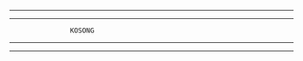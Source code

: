 ____
____
                   KOSONG  
____
____
<!---
Intraforxd/Intraforxd is a ✨ special ✨ repository because its `README.md` (this file) appears on your GitHub profile.
You can click the Preview link to take a look at your changes.
--->
